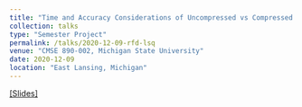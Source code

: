```yaml
---
title: "Time and Accuracy Considerations of Uncompressed vs Compressed QR Based Least Squares Solution"
collection: talks
type: "Semester Project"
permalink: /talks/2020-12-09-rfd-lsq
venue: "CMSE 890-002, Michigan State University"
date: 2020-12-09
location: "East Lansing, Michigan"
---
```


[[Slides]](/files/2020_12_09_rfd_lsq.pdf)

